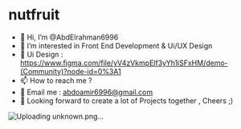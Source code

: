 # nutfruit
- 👋 Hi, I’m @AbdElrahman6996
- 👀 I’m interested in Front End Development & Ui/UX Design
- 🎨 Ui Design : https://www.figma.com/file/yV4zVkmpElf3yYh1iSFxHM/demo-(Community)?node-id=0%3A1
- 📫 How to reach me ?
- 📧 Email me : abdoamir6996@gmail.com
- 🌱 Looking forward to create a lot of Projects together , Cheers ;)

![Uploading unknown.png…]()
